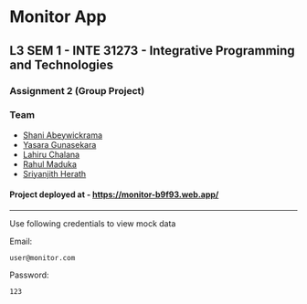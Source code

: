 # Monitor App

## L3 SEM 1 - INTE 31273 - Integrative Programming and Technologies
### Assignment 2 (Group Project)

### Team
- [Shani Abeywickrama](https://github.com/shaniAbeywick)
- [Yasara Gunasekara](https://github.com/yasaragunasekara77)
- [Lahiru Chalana](https://github.com/lahiruchalana)
- [Rahul Maduka](https://github.com/RahulMadhukaKeshara)
- [Sriyanjith Herath](https://github.com/sriyabro)

#### Project deployed at - https://monitor-b9f93.web.app/

---

Use following credentials to view mock data
  
  Email: 
  
    user@monitor.com
  Password: 
    
    123
